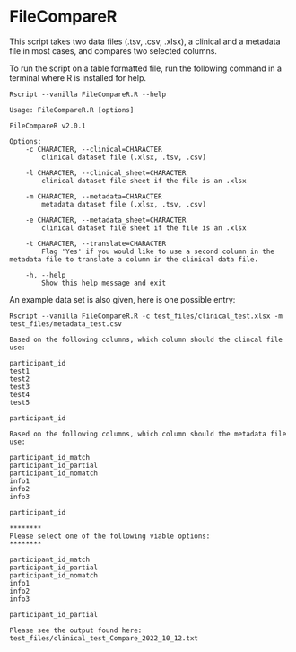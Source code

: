 # FileCompareR
This script takes two data files (.tsv, .csv, .xlsx), a clinical and a metadata file in most cases, and compares two selected columns.

To run the script on a table formatted file, run the following command in a terminal where R is installed for help.

```
Rscript --vanilla FileCompareR.R --help
```

```
Usage: FileCompareR.R [options]

FileCompareR v2.0.1

Options:
	-c CHARACTER, --clinical=CHARACTER
		clinical dataset file (.xlsx, .tsv, .csv)

	-l CHARACTER, --clinical_sheet=CHARACTER
		clinical dataset file sheet if the file is an .xlsx

	-m CHARACTER, --metadata=CHARACTER
		metadata dataset file (.xlsx, .tsv, .csv)

	-e CHARACTER, --metadata_sheet=CHARACTER
		clinical dataset file sheet if the file is an .xlsx

	-t CHARACTER, --translate=CHARACTER
		Flag 'Yes' if you would like to use a second column in the metadata file to translate a column in the clinical data file.

	-h, --help
		Show this help message and exit
```
    
An example data set is also given, here is one possible entry:

```
Rscript --vanilla FileCompareR.R -c test_files/clinical_test.xlsx -m test_files/metadata_test.csv 

Based on the following columns, which column should the clincal file use:

participant_id
test1
test2
test3
test4
test5

participant_id

Based on the following columns, which column should the metadata file use:

participant_id_match
participant_id_partial
participant_id_nomatch
info1
info2
info3

participant_id

********
Please select one of the following viable options:
********

participant_id_match
participant_id_partial
participant_id_nomatch
info1
info2
info3

participant_id_partial

Please see the output found here: test_files/clinical_test_Compare_2022_10_12.txt
```
